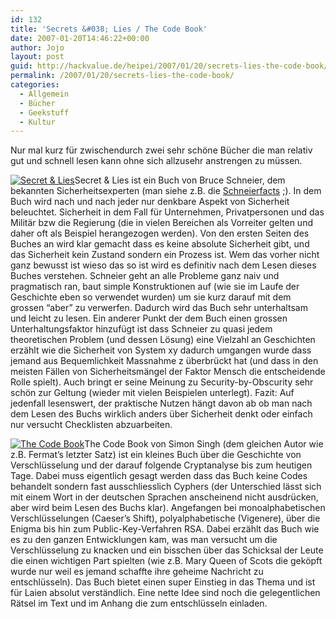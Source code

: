 ```yaml
---
id: 132
title: 'Secrets &#038; Lies / The Code Book'
date: 2007-01-20T14:46:22+00:00
author: Jojo
layout: post
guid: http://hackvalue.de/heipei/2007/01/20/secrets-lies-the-code-book/
permalink: /2007/01/20/secrets-lies-the-code-book/
categories:
  - Allgemein
  - Bücher
  - Geekstuff
  - Kultur
---
```

Nur mal kurz für zwischendurch zwei sehr schöne Bücher die man relativ gut und schnell lesen kann ohne sich allzusehr anstrengen zu müssen.
  
[<img data-echo="/weblog/secrets_lies_schneier.jpg" alt="Secret &#038; Lies" class="alignleft" />](http://www.amazon.de/Secrets-Digital-Security-Networked-World/dp/0471453803/)Secret & Lies ist ein Buch von Bruce Schneier, dem bekannten Sicherheitsexperten (man siehe z.B. die [Schneierfacts](http://geekz.co.uk/schneierfacts/) ;). In dem Buch wird nach und nach jeder nur denkbare Aspekt von Sicherheit beleuchtet. Sicherheit in dem Fall für Unternehmen, Privatpersonen und das Militär bzw die Regierung (die in vielen Bereichen als Vorreiter gelten und daher oft als Beispiel herangezogen werden). Von den ersten Seiten des Buches an wird klar gemacht dass es keine absolute Sicherheit gibt, und das Sicherheit kein Zustand sondern ein Prozess ist. Wem das vorher nicht ganz bewusst ist wieso das so ist wird es definitiv nach dem Lesen dieses Buches verstehen. Schneier geht an alle Probleme ganz naiv und pragmatisch ran, baut simple Konstruktionen auf (wie sie im Laufe der Geschichte eben so verwendet wurden) um sie kurz darauf mit dem grossen &#8220;aber&#8221; zu verwerfen. Dadurch wird das Buch sehr unterhaltsam und leicht zu lesen. Ein anderer Punkt der dem Buch einen grossen Unterhaltungsfaktor hinzufügt ist dass Schneier zu quasi jedem theoretischen Problem (und dessen Lösung) eine Vielzahl an Geschichten erzählt wie die Sicherheit von System xy dadurch umgangen wurde dass jemand aus Bequemlichkeit Massnahme z überbrückt hat (und dass in den meisten Fällen von Sicherheitsmängel der Faktor Mensch die entscheidende Rolle spielt). Auch bringt er seine Meinung zu Security-by-Obscurity sehr schön zur Geltung (wieder mit vielen Beispielen unterlegt). Fazit: Auf jedenfall lesenswert, der praktische Nutzen hängt davon ab ob man nach dem Lesen des Buchs wirklich anders über Sicherheit denkt oder einfach nur versucht Checklisten abzuarbeiten.
  
[<img data-echo="/weblog/the_code_book.jpg" alt="The Code Book" class="alignleft" />](http://www.amazon.de/Code-Book-Make-Break-Crack/dp/0385730624/)The Code Book von Simon Singh (dem gleichen Autor wie z.B. Fermat&#8217;s letzter Satz) ist ein kleines Buch über die Geschichte von Verschlüsselung und der darauf folgende Cryptanalyse bis zum heutigen Tage. Dabei muss eigentlich gesagt werden dass das Buch keine Codes behandelt sondern fast ausschliesslich Cyphers (der Unterschied lässt sich mit einem Wort in der deutschen Sprachen anscheinend nicht ausdrücken, aber wird beim Lesen des Buchs klar). Angefangen bei monoalphabetischen Verschlüsselungen (Caeser&#8217;s Shift), polyalphabetische (Vigenere), über die Enigma bis hin zum Public-Key-Verfahren RSA. Dabei erzählt das Buch wie es zu den ganzen Entwicklungen kam, was man versucht um die Verschlüsselung zu knacken und ein bisschen über das Schicksal der Leute die einen wichtigen Part spielten (wie z.B. Mary Queen of Scots die geköpft wurde nur weil es jemand schaffte ihre geheime Nachricht zu entschlüsseln). Das Buch bietet einen super Einstieg in das Thema und ist für Laien absolut verständlich. Eine nette Idee sind noch die gelegentlichen Rätsel im Text und im Anhang die zum entschlüsseln einladen.
